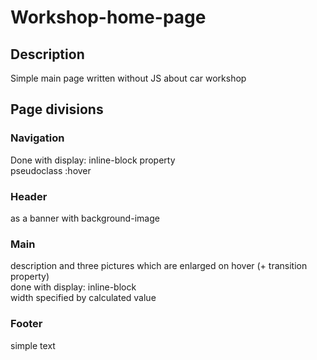 # Workshop-home-page

## Description

Simple main page written without JS about car workshop

## Page divisions

### Navigation
Done with display: inline-block property <br />
pseudoclass :hover
### Header
as a banner with background-image <br />
### Main
description and three pictures which are enlarged on hover (+ transition property) <br />
done with display: inline-block <br />
width specified by calculated value
### Footer
simple text
